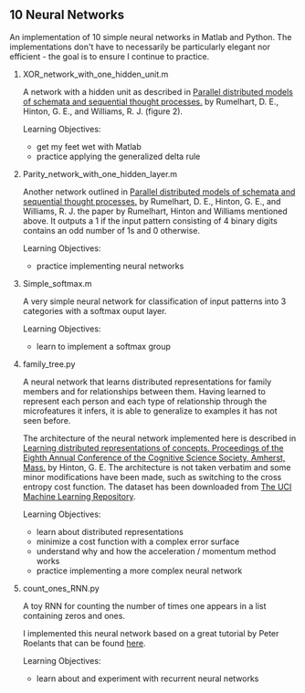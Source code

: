 10 Neural Networks
------------------

An implementation of 10 simple neural networks in Matlab and Python. The implementations don't have to necessarily be particularly elegant nor efficient - the goal is to ensure I continue to practice.

1. XOR_network_with_one_hidden_unit.m

    A network with a hidden unit as described in [Parallel distributed models of schemata and sequential thought processes.](http://www.cs.toronto.edu/~hinton/absps/pdp8.pdf) by Rumelhart, D. E., Hinton, G. E., and Williams, R. J.  (figure 2).

    Learning Objectives:
    * get my feet wet with Matlab
    * practice applying the generalized delta rule

2. Parity_network_with_one_hidden_layer.m

    Another network outlined in [Parallel distributed models of schemata and sequential thought processes.](http://www.cs.toronto.edu/~hinton/absps/pdp8.pdf) by Rumelhart, D. E., Hinton, G. E., and Williams, R. J. the paper by Rumelhart, Hinton and Williams mentioned above. It outputs a 1 if the input pattern consisting of 4 binary digits contains an odd number of 1s and 0 otherwise.

    Learning Objectives:
    * practice implementing neural networks

3. Simple_softmax.m

    A very simple neural network for classification of input patterns into 3 categories with a softmax ouput layer.

    Learning Objectives:
    * learn to implement a softmax group

4. family_tree.py

    A neural network that learns distributed representations for family members and for relationships between them. Having learned to represent each person and each type of relationship through the microfeatures it infers, it is able to generalize to examples it has not seen before.

    The architecture of the neural network implemented here is described in [Learning distributed representations of concepts. Proceedings of the Eighth Annual Conference of the Cognitive Science Society, Amherst, Mass.](http://www.cs.toronto.edu/~hinton/absps/families.pdf) by Hinton, G. E. The architecture is not taken verbatim and some minor modifications have been made, such as switching to the cross entropy cost function. The dataset has been downloaded from [The UCI Machine Learning Repository](https://archive.ics.uci.edu/ml/datasets/Kinship).

    Learning Objectives:
    * learn about distributed representations
    * minimize a cost function with a complex error surface
    * understand why and how the acceleration / momentum method works
    * practice implementing a more complex neural network

5. count_ones_RNN.py

    A toy RNN for counting the number of times one appears in a list containing zeros and ones.

    I implemented this neural network based on a great tutorial by Peter Roelants that can be found [here](http://peterroelants.github.io/posts/rnn_implementation_part01/).

    Learning Objectives:
    * learn about and experiment with recurrent neural networks
